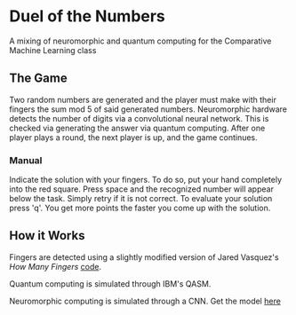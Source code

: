 # Duel of the Numbers
A mixing of neuromorphic and quantum computing for the Comparative Machine Learning class

## The Game
Two random numbers are generated and the player must make with their fingers the sum mod 5 of said generated numbers.  Neuromorphic hardware detects the number of digits via a convolutional neural network.  This is checked via generating the answer via quantum computing.  After one player plays a round, the next player is up, and the game continues.

### Manual
Indicate the solution with your fingers. To do so, put your hand completely into the red square. Press space and the recognized number will appear below the task. Simply retry if it is not correct. To evaluate your solution press 'q'. You get more points the faster you come up with the solution.

## How it Works
Fingers are detected using a slightly modified version of Jared Vasquez's *How Many Fingers* [code](https://github.com/jgv7/CNN-HowManyFingers).

Quantum computing is simulated through IBM's QASM.

Neuromorphic computing is simulated through a CNN.
Get the model [here](https://drive.google.com/file/d/0B5sZ8q5iqYbtRVpqMU4yRlRDdEU/view)
